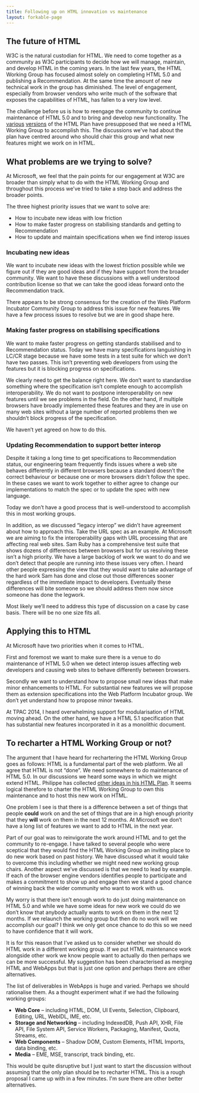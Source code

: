 ```yaml
---
title: Following up on HTML innovation vs maintenance
layout: forkable-page
---
```


## The future of HTML

W3C is the natural custodian for HTML. We need to come together as a community as W3C participants to decide how we will manage, maintain, and develop HTML in the coming years. In the last few years, the HTML Working Group has focused almost solely on completing HTML 5.0 and publishing a Recommendation. At the same time the amount of new technical work in the group has diminished. The level of engagement, especially from browser vendors who write much of the software that exposes the capabilities of HTML, has fallen to a very low level.

The challenge before us is how to reengage the community to continue maintenance of HTML 5.0 and to bring and develop new functionality. The [various](http://darobin.github.io/after5/html-plan.html) [versions](http://w3c.github.io/charter-html/html-plan.html) of the HTML Plan have presupposed that we need a HTML Working Group to accomplish this. The discussions we’ve had about the plan have centred around who should chair this group and what new features might we work on in HTML.

## What problems are we trying to solve?

At Microsoft, we feel that the pain points for our engagement at W3C are broader than simply what to do with the HTML Working Group and throughout this process we’ve tried to take a step back and address the broader points.

The three highest priority issues that we want to solve are:
  * How to incubate new ideas with low friction
  * How to make faster progress on stabilising standards and getting to Recommendation
  * How to update and maintain specifications when we find interop issues

### Incubating new ideas

We want to incubate new ideas with the lowest friction possible while we figure out if they are good ideas and if they have support from the broader community. We want to have these discussions with a well understood contribution license so that we can take the good ideas forward onto the Recommendation track.

There appears to be strong consensus for the creation of the Web Platform Incubator Community Group to address this issue for new features. We have a few process issues to resolve but we are in good shape here.

### Making faster progress on stabilising specifications

We want to make faster progress on getting standards stabilised and to Recommendation status. Today we have many specifications languishing in LC/CR stage because we have some tests in a test suite for which we don’t have two passes. This isn’t preventing web developers from using the features but it is blocking progress on specifications.

We clearly need to get the balance right here. We don’t want to standardise something where the specification isn’t complete enough to accomplish interoperability. We do not want to postpone interoperability on new features until we see problems in the field. On the other hand, if multiple browsers have broadly implemented these features and they are in use on many web sites without a large number of reported problems then we shouldn’t block progress of the specification.

We haven’t yet agreed on how to do this.

### Updating Recommendation to support better interop

Despite it taking a long time to get specifications to Recommendation status, our engineering team frequently finds issues where a web site behaves differently in different browsers because a standard doesn’t the correct behaviour or because one or more browsers didn’t follow the spec. In these cases we want to work together to either agree to change our implementations to match the spec or to update the spec with new language.

Today we don’t have a good process that is well-understood to accomplish this in most working groups.

In addition, as we discussed “legacy interop” we didn’t have agreement about how to approach this. Take the URL spec as an example. At Microsoft we are aiming to fix the interoperability gaps with URL processing that are affecting real web sites. Sam Ruby has a comprehensive test suite that shows dozens of differences between browsers but for us resolving these isn’t a high priority. We have a large backlog of work we want to do and we don’t detect that people are running into these issues very often. I heard other people expressing the view that they would want to take advantage of the hard work Sam has done and close out those differences sooner regardless of the immediate impact to developers. Eventually these differences will bite someone so we should address them now since someone has done the legwork.

Most likely we’ll need to address this type of discussion on a case by case basis. There will be no one size fits all.

## Applying this to HTML

At Microsoft have two priorities when it comes to HTML.

First and foremost we want to make sure there is a venue to do maintenance of HTML 5.0 when we detect interop issues affecting web developers and causing web sites to behave differently between browsers.

Secondly we want to understand how to propose small new ideas that make minor enhancements to HTML. For substantial new features we will propose them as extension specifications into the Web Platform Incubator group. We don’t yet understand how to propose minor tweaks.

At TPAC 2014, I heard overwhelming support for modularisation of HTML moving ahead. On the other hand, we have a HTML 5.1 specification that has substantial new features incorporated in it as a monolithic document. 

## To recharter a HTML Working Group or not?

The argument that I have heard for rechartering the HTML Working Group goes as follows: HTML is a fundamental part of the web platform. We all agree that HTML is not “done”. We need somewhere to do maintenance of HTML 5.0. In our discussions we heard some ways in which we might extend HTML. Philippe has collected [other ideas in his HTML Plan](http://w3c.github.io/charter-html/html-plan.html#directions). It seems logical therefore to charter the HTML Working Group to own this maintenance and to host this new work on HTML.

One problem I see is that there is a difference between a set of things that people **could** work on and the set of things that are in a high enough priority that they **will** work on them in the next 12 months. At Microsoft we don’t have a long list of features we want to add to HTML in the next year.

Part of our goal was to reinvigorate the work around HTML and to get the community to re-engage. I have talked to several people who were sceptical that they would find the HTML Working Group an inviting place to do new work based on past history. We have discussed what it would take to overcome this including whether we might need new working group chairs. Another aspect we’ve discussed is that we need to lead by example. If each of the browser engine vendors identifies people to participate and makes a commitment to show up and engage then we stand a good chance of winning back the wider community who want to work with us.

My worry is that there isn’t enough work to do just doing maintenance on HTML 5.0 and while we have some ideas for new work we could do we don’t know that anybody actually wants to work on them in the next 12 months. If we relaunch the working group but then do no work will we accomplish our goal? I think we only get once chance to do this so we need to have confidence that it will work.

It is for this reason that I’ve asked us to consider whether we should do HTML work in a different working group. If we put HTML maintenance work alongside other work we know people want to actually do then perhaps we can be more successful. My suggestion has been characterised as merging HTML and WebApps but that is just one option and perhaps there are other alternatives.

The list of deliverables in WebApps is huge and varied. Perhaps we should rationalise them. As a thought experiment what if we had the following working groups:

  * **Web Core** – including HTML, DOM, UI Events, Selection, Clipboard, Editing, URL, WebIDL, IME, etc.
  * **Storage and Networking** – including IndexedDB, Push API, XHR, File API, File System API, Service Workers, Packaging, Manifest, Quota, Streams, etc.
  * **Web Components** – Shadow DOM, Custom Elements, HTML Imports, data binding, etc.
  * **Media** – EME, MSE, transcript, track binding, etc.

This would be quite disruptive but I just want to start the discussion without assuming that the only plan should be to recharter HTML. This is a rough proposal I came up with in a few minutes. I'm sure there are other better alternatives.
